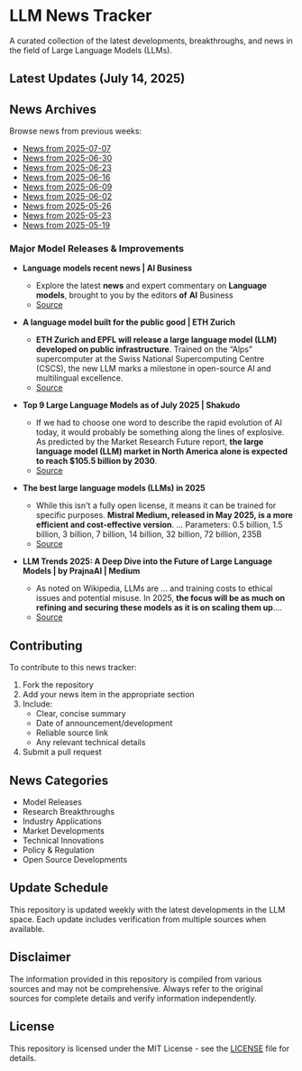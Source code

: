 # LLM News Tracker

A curated collection of the latest developments, breakthroughs, and news in the field of Large Language Models (LLMs).

## Latest Updates (July 14, 2025)


## News Archives

Browse news from previous weeks:

- [News from 2025-07-07](archives/news_2025-07-07.md)
- [News from 2025-06-30](archives/news_2025-06-30.md)
- [News from 2025-06-23](archives/news_2025-06-23.md)
- [News from 2025-06-16](archives/news_2025-06-16.md)
- [News from 2025-06-09](archives/news_2025-06-09.md)
- [News from 2025-06-02](archives/news_2025-06-02.md)
- [News from 2025-05-26](archives/news_2025-05-26.md)
- [News from 2025-05-23](archives/news_2025-05-23.md)
- [News from 2025-05-19](archives/news_2025-05-19.md)

### Major Model Releases & Improvements

- **Language models recent news | AI Business**
  - Explore the latest <strong>news</strong> and expert commentary on <strong>Language</strong> <strong>models</strong>, brought to you by the editors <strong>of</strong> <strong>AI</strong> Business
  - [Source](https://aibusiness.com/nlp/language-models)

- **A language model built for the public good | ETH Zurich**
  - <strong>ETH Zurich and EPFL will release a large language model (LLM) developed on public infrastructure</strong>. Trained on the “Alps” supercomputer at the Swiss National Supercomputing Centre (CSCS), the new LLM marks a milestone in open-source AI and multilingual excellence.
  - [Source](https://ethz.ch/en/news-and-events/eth-news/news/2025/07/a-language-model-built-for-the-public-good.html)

- **Top 9 Large Language Models as of July 2025 | Shakudo**
  - If we had to choose one word to describe the rapid evolution of AI today, it would probably be something along the lines of explosive. As predicted by the Market Research Future report, <strong>the large language model (LLM) market in North America alone is expected to reach $105.5 billion by 2030</strong>.
  - [Source](https://www.shakudo.io/blog/top-9-large-language-models)

- **The best large language models (LLMs) in 2025**
  - While this isn&#x27;t a fully open license, it means it can be trained for specific purposes. <strong>Mistral Medium, released in May 2025, is a more efficient and cost-effective version</strong>. ... Parameters: 0.5 billion, 1.5 billion, 3 billion, 7 billion, 14 billion, 32 billion, 72 billion, 235B
  - [Source](https://zapier.com/blog/best-llm/)

- **LLM Trends 2025: A Deep Dive into the Future of Large Language Models | by PrajnaAI | Medium**
  - As noted on Wikipedia, LLMs are ... and training costs to ethical issues and potential misuse. In 2025, <strong>the focus will be as much on refining and securing these models as it is on scaling them up</strong>....
  - [Source](https://prajnaaiwisdom.medium.com/llm-trends-2025-a-deep-dive-into-the-future-of-large-language-models-bff23aa7cdbc)

## Contributing

To contribute to this news tracker:

1. Fork the repository
2. Add your news item in the appropriate section
3. Include:
   - Clear, concise summary
   - Date of announcement/development
   - Reliable source link
   - Any relevant technical details
4. Submit a pull request

## News Categories

- Model Releases
- Research Breakthroughs
- Industry Applications
- Market Developments
- Technical Innovations
- Policy & Regulation
- Open Source Developments

## Update Schedule

This repository is updated weekly with the latest developments in the LLM space. Each update includes verification from multiple sources when available.

## Disclaimer

The information provided in this repository is compiled from various sources and may not be comprehensive. Always refer to the original sources for complete details and verify information independently.

## License

This repository is licensed under the MIT License - see the [LICENSE](LICENSE) file for details.
